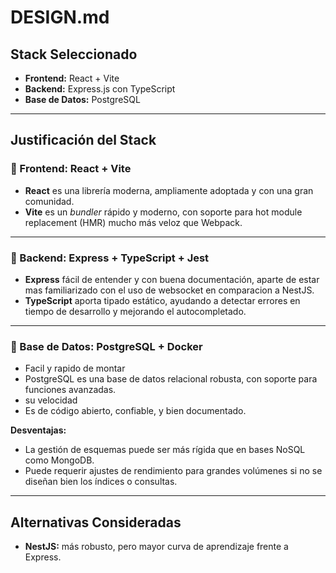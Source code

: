 # DESIGN.md

## Stack Seleccionado

- **Frontend:** React + Vite
- **Backend:** Express.js con TypeScript
- **Base de Datos:** PostgreSQL

---

## Justificación del Stack

### 🔷 Frontend: React + Vite

- **React** es una librería moderna, ampliamente adoptada y con una gran comunidad.
- **Vite** es un *bundler* rápido y moderno, con soporte para hot module replacement (HMR) mucho más veloz que Webpack.

---

### 🔷 Backend: Express + TypeScript + Jest

- **Express** fácil de entender y con buena documentación, aparte de estar mas familiarizado con el uso de websocket en comparacion a NestJS.
- **TypeScript** aporta tipado estático, ayudando a detectar errores en tiempo de desarrollo y mejorando el autocompletado.


---

### 🔷 Base de Datos: PostgreSQL + Docker
- Facil y rapido de montar
- PostgreSQL es una base de datos relacional robusta, con soporte para funciones avanzadas.
- su velocidad
- Es de código abierto, confiable, y bien documentado.

**Desventajas:**
- La gestión de esquemas puede ser más rígida que en bases NoSQL como MongoDB.
- Puede requerir ajustes de rendimiento para grandes volúmenes si no se diseñan bien los índices o consultas.

---

## Alternativas Consideradas

- **NestJS:** más robusto, pero mayor curva de aprendizaje frente a Express.